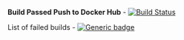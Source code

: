 

**Build Passed  Push to Docker Hub** - [![Build Status](https://travis-ci.org/dwyl/esta.svg?branch=master)](https://travis-ci.org/dwyl/esta)

 
List of failed builds - [![Generic badge](https://img.shields.io/badge/build-failed-red.svg)](https://github.com/VictoriaHilko/lesson4/actions?query=is%3Afailure)




